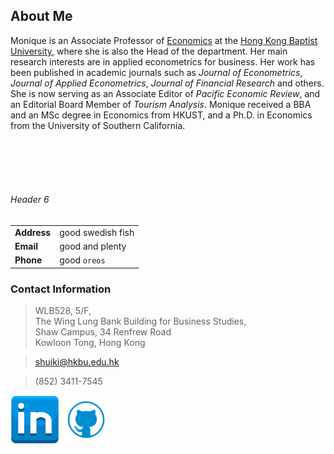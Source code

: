 ## About Me 

Monique is an Associate Professor of [Economics](https://econ.hkbu.edu.hk/eng/main/Index) at the [Hong Kong Baptist University](https://bus.hkbu.edu.hk/eng/bus/main/Index), where she is also the Head of the department. Her main research interests are in applied econometrics for business. Her work has been published in academic journals such as *Journal of Econometrics*, *Journal of Applied Econometrics*, *Journal of Financial Research* and others. She is now serving as an Associate Editor of *Pacific Economic Review*, and an Editorial Board Member of *Tourism Analysis*. Monique received a BBA and an MSc degree in Economics from HKUST, and a Ph.D. in Economics from the University of Southern California. 

<br/><br/> 
<br/><br/> 


###### Header 6

|              |                   | 
|:-------------|:------------------|
| **Address**  | good swedish fish | 
| **Email**    | good and plenty   | 
| **Phone**    | good `oreos`      | 

### Contact Information
> WLB528, 5/F,  
> The Wing Lung Bank Building for Business Studies,  
> Shaw Campus, 34 Renfrew Road  
> Kowloon Tong, Hong Kong  

> <shuiki@hkbu.edu.hk>  

> (852) 3411-7545

<a href = "https://hk.linkedin.com/in/monique-wan-93a668122"><img src = "in.png" width = "78"/></a>
<a href = "https://github.com/Monique-Wan"><img src = "github.png" width = "78"/></a>



